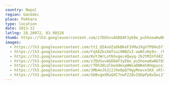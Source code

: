 ```yaml
---
country: Nepal
region: Gandaki
place: Pokhara
type: location
date: 2013-12
latlng: 28.20972, 83.98528
thumb: https://lh3.googleusercontent.com/z7DUSvvAGDQ4F3yE8e_pu5hoxwKwNU78XBSB9RaoC1bp1M_SsMRtvWFCJ53QvfTqMexDwQbtxh_OBofr-ZfRLK2oCopshTqMN5VrDXM4moIVMmDnhDz9WYTRzwxWoQxT4EdQz3AZWg
images:
  - https://lh3.googleusercontent.com/ttI_QIAvUZa9kBKeF3VMaJXgVfPOHu5fjhseccuB34Ce30aDzHHuHjmGO5IOxbGnQYoM8VlcUs5CxNxSPEJcTXgg9p2qF_0CNaBBAkbLx9I7NQ38a-g8rhlYdJFGMeZA1g1lAzXqbw
  - https://lh3.googleusercontent.com/FqXAZkxXmTsui9NNZxI-awNtzHy9v-_rhhpA3o0Qkilbl2REypev4BJHBJib98V9lWwwzXEqmxjCXUzyLHlXvCHo0mT8PjhQXYQ39wRNwaS_YCHCX4vdmWTqzpDpmy8QZ30c-PjnSQ
  - https://lh3.googleusercontent.com/KoYJWrLoYbhvgec4Qwyq-2b2YM1hfd4Z_9jU05593Pw2G4WghpO6a8m36gEhLmbYg3SJ9GIHzmeZ_kuZaYnupQxyzEro5Usl7dYjAoEBartcaj3O7Itm-9y39jT3djsb36weOE2MKA
  - https://lh3.googleusercontent.com/z7DUSvvAGDQ4F3yE8e_pu5hoxwKwNU78XBSB9RaoC1bp1M_SsMRtvWFCJ53QvfTqMexDwQbtxh_OBofr-ZfRLK2oCopshTqMN5VrDXM4moIVMmDnhDz9WYTRzwxWoQxT4EdQz3AZWg
  - https://lh3.googleusercontent.com/rTDh38LUlboddmxpWWsaDWKmS8Hqpycoj44oVURYHSA3B9ANsI3p2Q5dywzKhtsL7ODNr-nRBiDZIEHzgKaEsr3gaEZnsRGETaZeeGGeyHA0-Wr21kooiBpNAh2X8KyewF0uLsdXiQ
  - https://lh3.googleusercontent.com/3Mb4nJk3j2JXe0pQ79gyMnevxSKX_sRlvENDaJpcnjLLM3APPCaR5VzKkAWQNI_AAY3yeid_aLGnNBcGsrujTwPgTCtf8WBDYBK61NPpJxImTiEREwEgtsmy8_8_JKxUmzbgvby9qQ
  - https://lh3.googleusercontent.com/GbBvgeXRuQdC7nwFZ2QvIbDpPp8xQoi1YscUzOC7rYBCsFq5Bp_f5luW5_zV9kX5xE8iwTcB90_A1ZK9Vhg8Kwfn6We3Sr34al4lq9o-Mmqh_ia5t9CvduShe5qUUe5MbSC4eUaCaA
---
```

